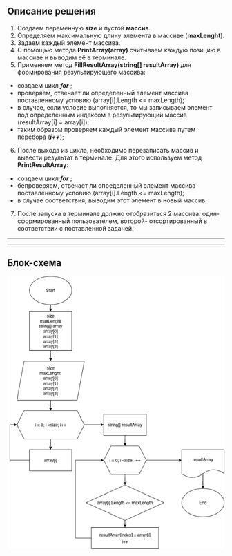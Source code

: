 ## Описание решения ##

1. Создаем переменную **size** и пустой **массив**.
2. Определяем максимальную длину элемента в массиве (**maxLenght**).
3. Задаем каждый элемент массива.
4. С помощью метода **PrintArray(array)** считываем каждую позицию в массиве и выводим её в терминале.
5. Применяем метод **FillResultArray(string[] resultArray)** для формирования результирующего массива: 
+ создаем цикл ***for*** ;
+ проверяем, отвечает ли определенный элемент массива поставленному условию (array[i].Length <= maxLength);
+ в случае, если условие выполняется, то мы записываем элемент под определенным индексом в результирующий массив (resultArray[i] = array[i]);
+ таким образом проверяем каждый элемент массива путем перебора (***i++***);

6.  После выхода из цикла, необходимо перезаписать массив и вывести результат в терминале. Для этого используем метод **PrintResultArray**:

+ создаем цикл ***for*** ;
+ бепроверяем, отвечает ли определенный элемент массива поставленному условию (array[i].Length <= maxLength);
+ в случае соответствия, выводим этот элемент в новый массив.

 7. После запуска в терминале должно отобразиться 2 массива: один- сформированный пользователем, воторой- отсортированный в соответствии с поставленной задачей. 

<hr>
<hr>

## Блок-схема ##

![Блок- схема](Session.drawio.png)








